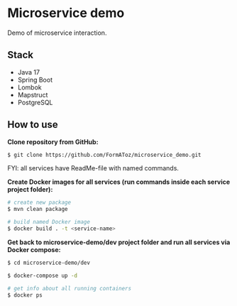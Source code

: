 
# Microservice demo

Demo of microservice interaction.

## Stack

* Java 17
* Spring Boot
* Lombok
* Mapstruct
* PostgreSQL

## How to use

**Clone repository from GitHub:**
```bash
$ git clone https://github.com/FormAToz/microservice_demo.git
```
FYI: all services have ReadMe-file with named commands.


**Create Docker images for all services (run commands inside each service project folder):**
```bash
# create new package
$ mvn clean package

# build named Docker image
$ docker build . -t <service-name>
```


**Get back to microservice-demo/dev project folder and run all services via Docker compose:**
```bash
$ cd microservice-demo/dev

$ docker-compose up -d

# get info about all running containers
$ docker ps
```

